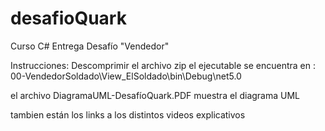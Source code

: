 # desafioQuark
Curso C# Entrega Desafío "Vendedor"

Instrucciones:
Descomprimir el archivo zip
el ejecutable se encuentra en : 00-VendedorSoldado\View_ElSoldado\bin\Debug\net5.0

el archivo DiagramaUML-DesafíoQuark.PDF muestra el diagrama UML

tambien están los links a los distintos videos explicativos
